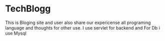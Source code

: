 # TechBlogg
This is Bloging site and user also share our expericense all programing language and thoughts for other use. I use servlet for backend and For Db i use Mysql
